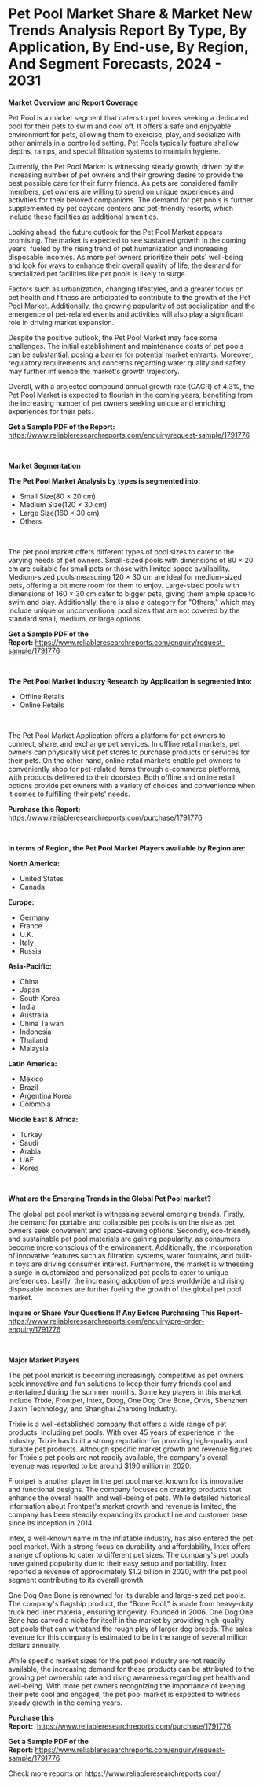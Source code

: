 <p><h1>Pet Pool Market Share & Market New Trends Analysis Report By Type, By Application, By End-use, By Region, And Segment Forecasts, 2024 - 2031</h1></p><p><strong>Market Overview and Report Coverage</strong></p>
<p><p>Pet Pool is a market segment that caters to pet lovers seeking a dedicated pool for their pets to swim and cool off. It offers a safe and enjoyable environment for pets, allowing them to exercise, play, and socialize with other animals in a controlled setting. Pet Pools typically feature shallow depths, ramps, and special filtration systems to maintain hygiene.</p><p>Currently, the Pet Pool Market is witnessing steady growth, driven by the increasing number of pet owners and their growing desire to provide the best possible care for their furry friends. As pets are considered family members, pet owners are willing to spend on unique experiences and activities for their beloved companions. The demand for pet pools is further supplemented by pet daycare centers and pet-friendly resorts, which include these facilities as additional amenities.</p><p>Looking ahead, the future outlook for the Pet Pool Market appears promising. The market is expected to see sustained growth in the coming years, fueled by the rising trend of pet humanization and increasing disposable incomes. As more pet owners prioritize their pets' well-being and look for ways to enhance their overall quality of life, the demand for specialized pet facilities like pet pools is likely to surge.</p><p>Factors such as urbanization, changing lifestyles, and a greater focus on pet health and fitness are anticipated to contribute to the growth of the Pet Pool Market. Additionally, the growing popularity of pet socialization and the emergence of pet-related events and activities will also play a significant role in driving market expansion.</p><p>Despite the positive outlook, the Pet Pool Market may face some challenges. The initial establishment and maintenance costs of pet pools can be substantial, posing a barrier for potential market entrants. Moreover, regulatory requirements and concerns regarding water quality and safety may further influence the market's growth trajectory.</p><p>Overall, with a projected compound annual growth rate (CAGR) of 4.3%, the Pet Pool Market is expected to flourish in the coming years, benefiting from the increasing number of pet owners seeking unique and enriching experiences for their pets.</p></p>
<p><strong>Get a Sample PDF of the Report:</strong> <a href="https://www.reliableresearchreports.com/enquiry/request-sample/1791776">https://www.reliableresearchreports.com/enquiry/request-sample/1791776</a></p>
<p>&nbsp;</p>
<p><strong>Market Segmentation</strong></p>
<p><strong>The Pet Pool Market Analysis by types is segmented into:</strong></p>
<p><ul><li>Small Size(80 × 20 cm)</li><li>Medium Size(120 × 30 cm)</li><li>Large Size(160 × 30 cm)</li><li>Others</li></ul></p>
<p>&nbsp;</p>
<p><p>The pet pool market offers different types of pool sizes to cater to the varying needs of pet owners. Small-sized pools with dimensions of 80 × 20 cm are suitable for small pets or those with limited space availability. Medium-sized pools measuring 120 × 30 cm are ideal for medium-sized pets, offering a bit more room for them to enjoy. Large-sized pools with dimensions of 160 × 30 cm cater to bigger pets, giving them ample space to swim and play. Additionally, there is also a category for "Others," which may include unique or unconventional pool sizes that are not covered by the standard small, medium, or large options.</p></p>
<p><strong>Get a Sample PDF of the Report:</strong>&nbsp;<a href="https://www.reliableresearchreports.com/enquiry/request-sample/1791776">https://www.reliableresearchreports.com/enquiry/request-sample/1791776</a></p>
<p>&nbsp;</p>
<p><strong>The Pet Pool Market Industry Research by Application is segmented into:</strong></p>
<p><ul><li>Offline Retails</li><li>Online Retails</li></ul></p>
<p>&nbsp;</p>
<p><p>The Pet Pool Market Application offers a platform for pet owners to connect, share, and exchange pet services. In offline retail markets, pet owners can physically visit pet stores to purchase products or services for their pets. On the other hand, online retail markets enable pet owners to conveniently shop for pet-related items through e-commerce platforms, with products delivered to their doorstep. Both offline and online retail options provide pet owners with a variety of choices and convenience when it comes to fulfilling their pets' needs.</p></p>
<p><strong>Purchase this Report:</strong>&nbsp; <a href="https://www.reliableresearchreports.com/purchase/1791776">https://www.reliableresearchreports.com/purchase/1791776</a></p>
<p>&nbsp;</p>
<p><strong>In terms of Region, the Pet Pool Market Players available by Region are:</strong></p>
<p>
    <p> <strong> North America: </strong>
        <ul>
            <li>United States</li>
            <li>Canada</li>
        </ul>
        </p> 
    <p> <strong> Europe: </strong>
        <ul>
            <li>Germany</li>
            <li>France</li>
            <li>U.K.</li>
            <li>Italy</li>
            <li>Russia</li>
        </ul>
        </p> 
    <p> <strong> Asia-Pacific: </strong>
        <ul>
            <li>China</li>
            <li>Japan</li>
            <li>South Korea</li>
            <li>India</li>
            <li>Australia</li>
            <li>China Taiwan</li>
            <li>Indonesia</li>
            <li>Thailand</li>
            <li>Malaysia</li>
        </ul>
        </p> 
    <p> <strong> Latin America: </strong>
        <ul>
            <li>Mexico</li>
            <li>Brazil</li>
            <li>Argentina Korea</li>
            <li>Colombia</li>
        </ul>
        </p> 
    <p> <strong> Middle East & Africa: </strong>
        <ul>
            <li>Turkey</li>
            <li>Saudi</li>
            <li>Arabia</li>
            <li>UAE</li>
            <li>Korea</li>
        </ul>
    </p>
    </p>
<p>&nbsp;</p>
<p><strong>What are the Emerging Trends in the Global Pet Pool market?</strong></p>
<p><p>The global pet pool market is witnessing several emerging trends. Firstly, the demand for portable and collapsible pet pools is on the rise as pet owners seek convenient and space-saving options. Secondly, eco-friendly and sustainable pet pool materials are gaining popularity, as consumers become more conscious of the environment. Additionally, the incorporation of innovative features such as filtration systems, water fountains, and built-in toys are driving consumer interest. Furthermore, the market is witnessing a surge in customized and personalized pet pools to cater to unique preferences. Lastly, the increasing adoption of pets worldwide and rising disposable incomes are further fueling the growth of the global pet pool market.</p></p>
<p><strong>Inquire or Share Your Questions If Any Before Purchasing This Report</strong>- <a href="https://www.reliableresearchreports.com/enquiry/pre-order-enquiry/1791776">https://www.reliableresearchreports.com/enquiry/pre-order-enquiry/1791776</a></p>
<p>&nbsp;</p>
<p><strong>Major Market Players</strong></p>
<p><p>The pet pool market is becoming increasingly competitive as pet owners seek innovative and fun solutions to keep their furry friends cool and entertained during the summer months. Some key players in this market include Trixie, Frontpet, Intex, Doog, One Dog One Bone, Orvis, Shenzhen Jiaxin Technology, and Shanghai Zhanxing Industry.</p><p>Trixie is a well-established company that offers a wide range of pet products, including pet pools. With over 45 years of experience in the industry, Trixie has built a strong reputation for providing high-quality and durable pet products. Although specific market growth and revenue figures for Trixie's pet pools are not readily available, the company's overall revenue was reported to be around $190 million in 2020.</p><p>Frontpet is another player in the pet pool market known for its innovative and functional designs. The company focuses on creating products that enhance the overall health and well-being of pets. While detailed historical information about Frontpet's market growth and revenue is limited, the company has been steadily expanding its product line and customer base since its inception in 2014.</p><p>Intex, a well-known name in the inflatable industry, has also entered the pet pool market. With a strong focus on durability and affordability, Intex offers a range of options to cater to different pet sizes. The company's pet pools have gained popularity due to their easy setup and portability. Intex reported a revenue of approximately $1.2 billion in 2020, with the pet pool segment contributing to its overall growth.</p><p>One Dog One Bone is renowned for its durable and large-sized pet pools. The company's flagship product, the "Bone Pool," is made from heavy-duty truck bed liner material, ensuring longevity. Founded in 2006, One Dog One Bone has carved a niche for itself in the market by providing high-quality pet pools that can withstand the rough play of larger dog breeds. The sales revenue for this company is estimated to be in the range of several million dollars annually.</p><p>While specific market sizes for the pet pool industry are not readily available, the increasing demand for these products can be attributed to the growing pet ownership rate and rising awareness regarding pet health and well-being. With more pet owners recognizing the importance of keeping their pets cool and engaged, the pet pool market is expected to witness steady growth in the coming years.</p></p>
<p><strong>Purchase this Report:</strong>&nbsp;&nbsp;<a href="https://www.reliableresearchreports.com/purchase/1791776">https://www.reliableresearchreports.com/purchase/1791776</a></p>
<p></p>
<p><strong>Get a Sample PDF of the Report:</strong>&nbsp;<a href="https://www.reliableresearchreports.com/enquiry/request-sample/1791776">https://www.reliableresearchreports.com/enquiry/request-sample/1791776</a></p>
<p>Check more reports on https://www.reliableresearchreports.com/</p>